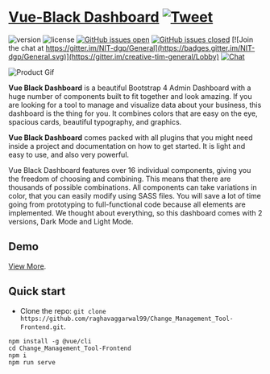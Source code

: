 # [Vue-Black Dashboard](https://demos.creative-tim.com/vue-black-dashboard) [![Tweet](https://img.shields.io/twitter/url/http/shields.io.svg?style=social&logo=twitter)](https://twitter.com/intent/tweet?text=Black%20Dashboard%20by%20Creative%20Tim&url=https%3A%2F%2Fdemos.creative-tim.com%2Fblack-dashboard%2Fexamples%2Fdashboard.html&via=CreativeTim)


 ![version](https://img.shields.io/badge/version-1.0.0-blue.svg)  ![license](https://img.shields.io/badge/license-MIT-blue.svg) [![GitHub issues open](https://img.shields.io/github/issues/creativetimofficial/black-dashboard/issues.svg?maxAge=2592000)](https://github.com/creativetimofficial/black-dashboard/issues/issues?q=is%3Aopen+is%3Aissue) [![GitHub issues closed](https://img.shields.io/github/issues-closed-raw/creativetimofficial/black-dashboard/issues.svg?maxAge=2592000)](https://github.com/creativetimofficial/black-dashboard/issues/issues?q=is%3Aissue+is%3Aclosed) [![Join the chat at https://gitter.im/NIT-dgp/General](https://badges.gitter.im/NIT-dgp/General.svg)](https://gitter.im/creative-tim-general/Lobby) [![Chat](https://img.shields.io/badge/chat-on%20discord-7289da.svg)](https://discord.gg/E4aHAQy)


![Product Gif](https://github.com/creativetimofficial/vue-black-dashboard/blob/live-demo/src/assets/demo/product-gif.gif?raw=true)

**Vue Black Dashboard** is a beautiful Bootstrap 4 Admin Dashboard with a huge number of components built to fit together and look amazing. If you are looking for a tool to manage and visualize data about your business, this dashboard is the thing for you. It combines colors that are easy on the eye, spacious cards, beautiful typography, and graphics.

**Vue Black Dashboard** comes packed with all plugins that you might need inside a project and documentation on how to get started. It is light and easy to use, and also very powerful.

Vue Black Dashboard features over 16 individual components, giving you the freedom of choosing and combining. This means that there are thousands of possible combinations. All components can take variations in color, that you can easily modify using SASS files. You will save a lot of time going from prototyping to full-functional code because all elements are implemented.
We thought about everything, so this dashboard comes with 2 versions, Dark Mode and Light Mode. 

## Demo

[View More](https://demos.creative-tim.com/vue-black-dashboard).


## Quick start

- Clone the repo: `git clone https://github.com/raghavaggarwal99/Change_Management_Tool-Frontend.git`.

```
npm install -g @vue/cli
cd Change_Management_Tool-Frontend
npm i 
npm run serve

```



